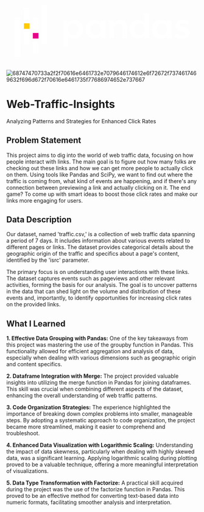 <svg id="Layer_1" data-name="Layer 1" xmlns="http://www.w3.org/2000/svg" viewBox="0 0 818.63 331.21"><defs><style>.cls-1{fill:#fff;}.cls-2{fill:#ffca00;}.cls-3{fill:#e70488;}</style></defs><title>Artboard 63 copy 2</title><path class="cls-1" d="M290.85,199.21c-10.27,0-20.73-4.25-27.28-12.58v45H243l0-111.09h18.6l.71,12.22c6.38-9.39,17.71-14.35,28.52-14.35,20.73,0,36,17.37,36,40.4S311.58,199.22,290.85,199.21Zm-6.37-65.55c-12.05,0-21.79,9.39-21.79,25.16S272.43,184,284.48,184s21.79-9.39,21.79-25.16S296.53,133.66,284.48,133.66Z"/><path class="cls-1" d="M404.36,197.1l-.71-12.22c-6.38,9.39-17.72,14.35-28.53,14.34-20.73,0-36-17.36-36-40.39s15.24-40.4,36-40.39c10.81,0,22.15,5,28.53,14.35l.71-12.22H423V197.1Zm-22.85-63.43c-12.05,0-21.79,9.39-21.8,25.16S369.45,184,381.5,184s21.8-9.39,21.8-25.16S393.56,133.67,381.51,133.67Z"/><path class="cls-1" d="M494.87,197.11V154.77c0-14.88-5.13-19.84-14.52-19.84-9.75,0-20.38,8.85-20.38,19.48v42.7H439.41V120.57H458.2l.89,14.18c5.14-9.75,16.65-16.3,28.35-16.3,20.37,0,28,14.18,28,33.13v45.54Z"/><path class="cls-1" d="M590.77,197.13l-.71-12.23c-6.38,9.39-17.72,14.35-28.52,14.35-20.73,0-36-17.37-36-40.4s15.24-40.39,36-40.39c10.27,0,20.72,4.26,27.28,12.58V90.83h20.56l0,106.3ZM567.92,133.7c-12,0-21.79,9.39-21.79,25.15S555.87,184,567.92,184s21.79-9.38,21.79-25.15S580,133.7,567.92,133.7Z"/><path class="cls-1" d="M686.6,197.14l-.71-12.22c-6.38,9.39-17.72,14.34-28.53,14.34-20.73,0-36-17.36-36-40.4s15.24-40.39,36-40.39c10.81,0,22.15,5,28.53,14.36l.71-12.23h18.6v76.53Zm-22.85-63.43c-12,0-21.79,9.39-21.8,25.16S651.7,184,663.74,184s21.8-9.39,21.8-25.16S675.8,133.71,663.75,133.71Z"/><path class="cls-1" d="M750.73,199.63a60.16,60.16,0,0,1-30.65-8.69l3.37-14.17c6.2,3.72,15.59,8.51,26.93,8.51,8.15,0,13.82-2.48,13.82-8.86,0-5.49-5.85-7.44-16.3-9.92-18.78-4.08-25.51-14-25.51-24.81,0-12.05,9.39-23.38,30.12-23.38,12.58,0,23.57,5.49,26,6.91l-3.37,13.47A44.59,44.59,0,0,0,753,132.31c-8.32,0-12.4,2.83-12.4,7.44,0,5.13,5.32,7.44,13.46,9.39,20.2,4.25,28.35,13.64,28.35,23.92C782.45,189.53,770.4,199.63,750.73,199.63Z"/><rect class="cls-1" x="74.88" y="68.42" width="24.09" height="50.02"/><rect class="cls-1" x="74.88" y="171.17" width="24.09" height="50.02"/><rect class="cls-2" x="74.88" y="133.04" width="24.09" height="23.6"/><rect class="cls-1" x="36.19" y="109.55" width="24.09" height="166.27"/><rect class="cls-1" x="112.78" y="212.44" width="24.09" height="50.02"/><rect class="cls-1" x="112.78" y="109.61" width="24.09" height="50.02"/><rect class="cls-3" x="112.78" y="174.23" width="24.09" height="23.6"/><rect class="cls-1" x="150.67" y="55.39" width="24.09" height="166.27"/></svg>
![68747470733a2f2f70616e6461732e7079646174612e6f72672f7374617469632f696d672f70616e6461735f77686974652e737667](https://github.com/jugal-chauhan04/Web-Traffic-Insights/assets/111266884/4734613f-ace2-4688-be07-3fcb53e33359)


# Web-Traffic-Insights
Analyzing Patterns and Strategies for Enhanced Click Rates

## Problem Statement  
This project aims to dig into the world of web traffic data, focusing on how people interact with links. The main goal is to figure out how many folks are checking out these links and how we can get more people to actually click on them. Using tools like Pandas and SciPy, we want to find out where the traffic is coming from, what kind of events are happening, and if there's any connection between previewing a link and actually clicking on it. The end game? To come up with smart ideas to boost those click rates and make our links more engaging for users.

## Data Description  
Our dataset, named 'traffic.csv,' is a collection of web traffic data spanning a period of 7 days. It includes information about various events related to different pages or links. The dataset provides categorical details about the geographic origin of the traffic and specifics about a page's content, identified by the 'isrc' parameter.

The primary focus is on understanding user interactions with these links. The dataset captures events such as pageviews and other relevant activities, forming the basis for our analysis. The goal is to uncover patterns in the data that can shed light on the volume and distribution of these events and, importantly, to identify opportunities for increasing click rates on the provided links.

## What I Learned  

**1. Effective Data Grouping with Pandas:**
One of the key takeaways from this project was mastering the use of the groupby function in Pandas. This functionality allowed for efficient aggregation and analysis of data, especially when dealing with various dimensions such as geographic origin and content specifics.

**2. Dataframe Integration with Merge:**
The project provided valuable insights into utilizing the merge function in Pandas for joining dataframes. This skill was crucial when combining different aspects of the dataset, enhancing the overall understanding of web traffic patterns.

**3. Code Organization Strategies:**
The experience highlighted the importance of breaking down complex problems into smaller, manageable steps. By adopting a systematic approach to code organization, the project became more streamlined, making it easier to comprehend and troubleshoot.

**4. Enhanced Data Visualization with Logarithmic Scaling:**
Understanding the impact of data skewness, particularly when dealing with highly skewed data, was a significant learning. Applying logarithmic scaling during plotting proved to be a valuable technique, offering a more meaningful interpretation of visualizations.

**5. Data Type Transformation with Factorize:**
A practical skill acquired during the project was the use of the factorize function in Pandas. This proved to be an effective method for converting text-based data into numeric formats, facilitating smoother analysis and interpretation.






